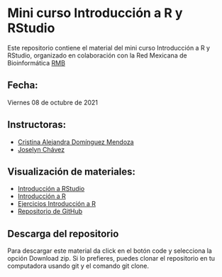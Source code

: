 # Mini curso Introducción a R y RStudio

Este repositorio contiene el material del mini curso Introducción a R y RStudio, organizado en colaboración con la Red Mexicana de Bioinformática [RMB](http://redmexicanadebioinformatica.org)

## Fecha: 
  Viernes 08 de octubre de 2021

## Instructoras: 

- [Cristina Alejandra Domínguez Mendoza](https://www.researchgate.net/profile/Cristina-Dominguez-Mendoza)
- [Joselyn Chávez](https://josschavezf.github.io)

## Visualización de materiales:

- [Introducción a RStudio](https://rladiesmx.github.io/minicurso_oct_2021/RStudio.html)
- [Introducción a R](https://rladiesmx.github.io/minicurso_oct_2021/R4beginners_Sesion1.pptx)
- [Ejercicios Introducción a R](https://github.com/RLadiesMX/minicurso_oct_2021/blob/main/Sesion1_Introduccion.R)
- [Repositorio de GitHub](https://github.com/RLadiesMX/minicurso_oct_2021)

## Descarga del repositorio

Para descargar este material da click en el botón code y selecciona la opción Download zip. Si lo prefieres, puedes clonar el repositorio en tu computadora usando git y el comando git clone.
